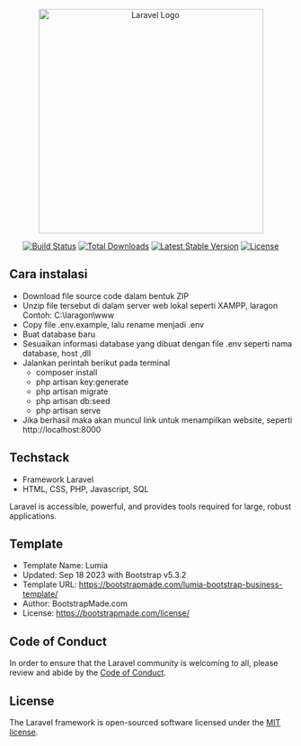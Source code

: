 <p align="center"><a href="https://laravel.com" target="_blank"><img src="https://raw.githubusercontent.com/laravel/art/master/logo-lockup/5%20SVG/2%20CMYK/1%20Full%20Color/laravel-logolockup-cmyk-red.svg" width="400" alt="Laravel Logo"></a></p>

<p align="center">
<a href="https://github.com/laravel/framework/actions"><img src="https://github.com/laravel/framework/workflows/tests/badge.svg" alt="Build Status"></a>
<a href="https://packagist.org/packages/laravel/framework"><img src="https://img.shields.io/packagist/dt/laravel/framework" alt="Total Downloads"></a>
<a href="https://packagist.org/packages/laravel/framework"><img src="https://img.shields.io/packagist/v/laravel/framework" alt="Latest Stable Version"></a>
<a href="https://packagist.org/packages/laravel/framework"><img src="https://img.shields.io/packagist/l/laravel/framework" alt="License"></a>
</p>

## Cara instalasi
- Download file source code dalam bentuk ZIP
- Unzip file tersebut di dalam server web lokal seperti XAMPP, laragon
  Contoh: C:\laragon\www
- Copy file .env.example, lalu rename menjadi .env
- Buat database baru 
- Sesuaikan informasi database yang dibuat dengan file .env seperti nama database, host ,dll
- Jalankan perintah berikut pada terminal
  - composer install
  - php artisan key:generate
  - php artisan migrate
  - php artisan db:seed
  - php artisan serve
- Jika berhasil maka akan muncul link untuk menampilkan website, seperti http://localhost:8000


## Techstack

- Framework Laravel
- HTML, CSS, PHP, Javascript, SQL


Laravel is accessible, powerful, and provides tools required for large, robust applications.

## Template
  * Template Name: Lumia
  * Updated: Sep 18 2023 with Bootstrap v5.3.2
  * Template URL: https://bootstrapmade.com/lumia-bootstrap-business-template/
  * Author: BootstrapMade.com
  * License: https://bootstrapmade.com/license/

## Code of Conduct

In order to ensure that the Laravel community is welcoming to all, please review and abide by the [Code of Conduct](https://laravel.com/docs/contributions#code-of-conduct).



## License

The Laravel framework is open-sourced software licensed under the [MIT license](https://opensource.org/licenses/MIT).
